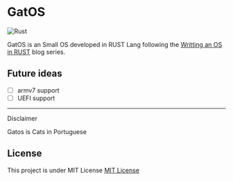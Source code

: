 # GatOS

![Rust](https://github.com/ferbass/gat_os/workflows/Rust/badge.svg?branch=master)

GatOS is an Small OS developed in RUST Lang following the [Writting an OS in RUST](https://os.phil-opp.com) blog series.


## Future ideas

- [ ] armv7 support
- [ ] UEFI support

---
Disclaimer

Gatos is Cats in Portuguese

## License

This project is under MIT License
[MIT License](https://github.com/ferbass/gat_os/blob/master/LICENSE)
